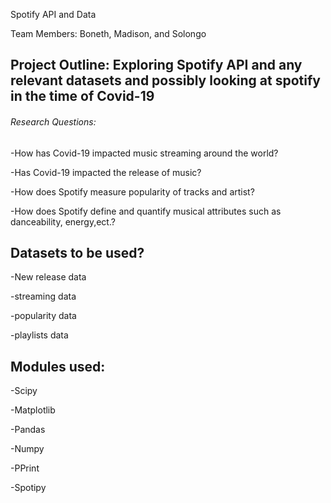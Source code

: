 Spotify API and Data

Team Members: Boneth, Madison, and Solongo

## Project Outline: Exploring Spotify API and any relevant datasets and possibly looking at spotify in the time of Covid-19

###### Research Questions:

  -How has Covid-19 impacted music streaming around the world?
  
  -Has Covid-19 impacted the release of music?
  
  -How does Spotify measure popularity of tracks and artist?
  
  -How does Spotify define and quantify musical attributes such as danceability, energy,ect.?
  
 ## Datasets to be used?
 
 -New release data
 
 -streaming data
 
 -popularity data
 
 -playlists data
 
 ## Modules used:
 
 -Scipy 
 
 -Matplotlib
 
 -Pandas
 
 -Numpy
 
 -PPrint
 
 -Spotipy
 

  
